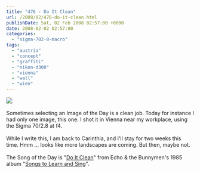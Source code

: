 ```yaml
---
title: "476 - Do It Clean"
url: /2008/02/476-do-it-clean.html
publishDate: Sat, 02 Feb 2008 02:57:00 +0000
date: 2008-02-02 02:57:00
categories: 
  - "sigma-702-8-macro"
tags: 
  - "austria"
  - "concept"
  - "graffiti"
  - "nikon-d300"
  - "vienna"
  - "wall"
  - "wien"
---
```

<a href="https://d25zfm9zpd7gm5.cloudfront.net/1200x1200/2008/20080201_084752_ps.jpg" target="_blank"><img src="https://d25zfm9zpd7gm5.cloudfront.net/0600x0600/2008/20080201_084752_ps.jpg"/></a><br/><br/>Sometimes selecting an Image of the Day is a clean job. Today for instance I had only one image, this one. I shot it in Vienna near my workplace, using the Sigma 70/2.8 at f4.<br/><br/>While I write this, I am back to Carinthia, and I'll stay for two weeks this time. Hmm ... looks like more landscapes are coming. But then, maybe not.<br/><br/>The Song of the Day is "<a href="http://www.sing365.com/music/Lyric.nsf/Do-It-Clean-lyrics-Echo-The-Bunnymen/0CBD75C3BDEB278348256A35001702E1" target="_blank">Do It Clean</a>" from Echo &amp; the Bunnymen's 1985 album "<a href="http://www.amazon.com/Songs-Learn-Sing-Echo-Bunnymen/dp/B000002L8T" target="_blank">Songs to Learn and Sing</a>".
